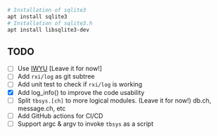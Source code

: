


``` bash
# Installation of sqlite3
apt install sqlite3
# Installation of sqlite3.h
apt install libsqlite3-dev
```


## TODO
- [ ] Use [IWYU](https://github.com/include-what-you-use/include-what-you-use) [Leave it for now!]
- [ ] Add `rxi/log` as git subtree
- [ ] Add unit test to check if `rxi/log` is working
- [x] Add log_info() to improve the code usability
- [ ] Split `tbsys.[ch]` to more logical modules. (Leave it for now!) db.ch, message.ch, etc
- [ ] Add GitHub actions for CI/CD
- [ ] Support argc & argv to invoke `tbsys` as a script

<!--

`
https://cloudinfrastructureservices.co.uk/how-to-install-db-browser-for-sqlite-in-ubuntu-server-20-04/


GitHub repo SEO:
-------------------
description: tbsys written as technical interview test


$ sqlite3
-------------------
read more about this tool
integrate it with you bash scripts


sqlite> .help


create db using bash
---------------------
$ sqlite3 test.db




-->
